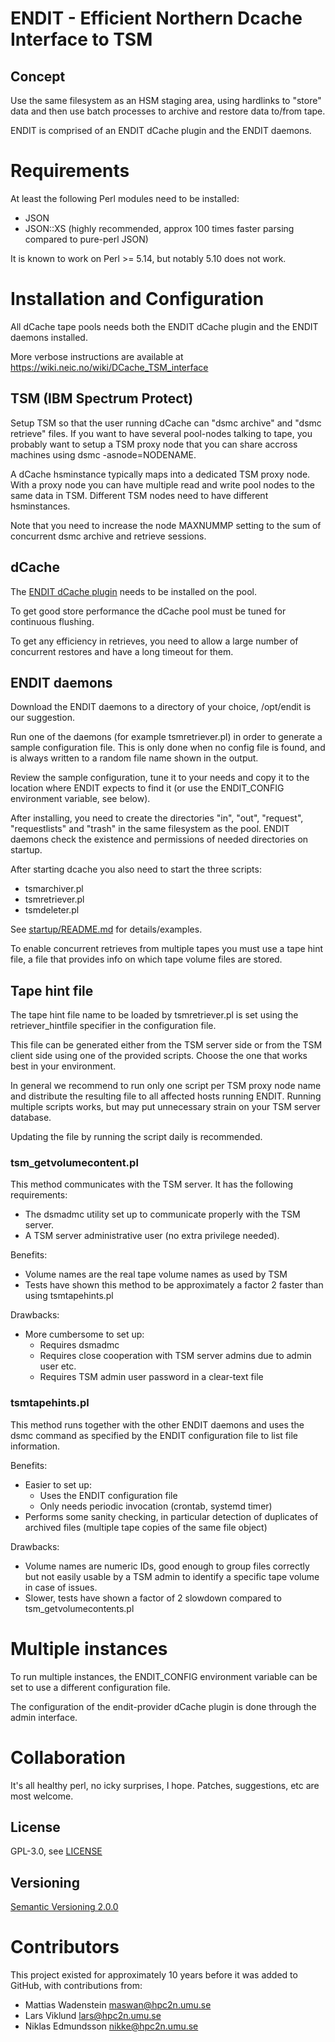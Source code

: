 # ENDIT - Efficient Northern Dcache Interface to TSM

## Concept

Use the same filesystem as an HSM staging area, using hardlinks to "store"
data and then use batch processes to archive and restore data to/from tape.

ENDIT is comprised of an ENDIT dCache plugin and the ENDIT daemons.

# Requirements

At least the following Perl modules need to be installed:

* JSON
* JSON::XS (highly recommended, approx 100 times faster parsing compared to pure-perl JSON)

It is known to work on Perl >= 5.14, but notably 5.10 does not work.

# Installation and Configuration

All dCache tape pools needs both the ENDIT dCache plugin and the ENDIT daemons
installed. 

More verbose instructions are available at
https://wiki.neic.no/wiki/DCache_TSM_interface


## TSM (IBM Spectrum Protect)

Setup TSM so that the user running dCache can "dsmc archive" and "dsmc
retrieve" files. If you want to have several pool-nodes talking to tape, you
probably want to setup a TSM proxy node that you can share accross machines
using dsmc -asnode=NODENAME.

A dCache hsminstance typically maps into a dedicated TSM proxy node. With a
proxy node you can have multiple read and write pool nodes to the same data in
TSM. Different TSM nodes need to have different hsminstances.

Note that you need to increase the node MAXNUMMP setting to the sum of
concurrent dsmc archive and retrieve sessions.

## dCache

The [ENDIT dCache plugin](https://github.com/neicnordic/dcache-endit-provider/)
needs to be installed on the pool.

To get good store performance the dCache pool must be tuned for continuous
flushing.

To get any efficiency in retrieves, you need to allow a large number of
concurrent restores and have a long timeout for them.

## ENDIT daemons

Download the ENDIT daemons to a directory of your choice, /opt/endit is our
suggestion.

Run one of the daemons (for example tsmretriever.pl) in order to generate
a sample configuration file. This is only done when no config file is found,
and is always written to a random file name shown in the output.

Review the sample configuration, tune it to your needs and copy it to the
location where ENDIT expects to find it (or use the ENDIT_CONFIG environment variable, see below).

After installing, you need to create the directories "in", "out", "request",
"requestlists" and "trash" in the same filesystem as the pool. ENDIT
daemons check the existence and permissions of needed directories on
startup.

After starting dcache you also need to start the three scripts:

* tsmarchiver.pl
* tsmretriever.pl
* tsmdeleter.pl

See [startup/README.md](startup/README.md) for details/examples.

To enable concurrent retrieves from multiple tapes you must use a tape hint
file, a file that provides info on which tape volume files are stored.

## Tape hint file

The tape hint file name to be loaded by tsmretriever.pl is set using the
retriever_hintfile specifier in the configuration file.

This file can be generated either from the TSM server side or from the
TSM client side using one of the provided scripts. Choose the one that
works best in your environment.

In general we recommend to run only one script per TSM proxy node name
and distribute the resulting file to all affected hosts running ENDIT.
Running multiple scripts works, but may put unnecessary strain on your
TSM server database.

Updating the file by running the script daily is recommended.

### tsm_getvolumecontent.pl

This method communicates with the TSM server. It has the following
requirements:

* The dsmadmc utility set up to communicate properly with the TSM
  server.
* A TSM server administrative user (no extra privilege needed).

Benefits:

* Volume names are the real tape volume names as used by TSM
* Tests have shown this method to be approximately a factor 2 faster
  than using tsmtapehints.pl

Drawbacks:

* More cumbersome to set up:
  * Requires dsmadmc
  * Requires close cooperation with TSM server admins due to admin user etc.
  * Requires TSM admin user password in a clear-text file

### tsmtapehints.pl

This method runs together with the other ENDIT daemons and uses the dsmc
command as specified by the ENDIT configuration file to list file
information.

Benefits:

* Easier to set up:
  * Uses the ENDIT configuration file
  * Only needs periodic invocation (crontab, systemd timer)
* Performs some sanity checking, in particular detection of duplicates
  of archived files (multiple tape copies of the same file object)

Drawbacks:

* Volume names are numeric IDs, good enough to group files correctly but
  not easily usable by a TSM admin to identify a specific tape volume in case
  of issues.
* Slower, tests have shown a factor of 2 slowdown compared to
  tsm_getvolumecontents.pl

# Multiple instances

To run multiple instances, the ENDIT_CONFIG environment variable can be set
to use a different configuration file.

The configuration of the endit-provider dCache plugin is done through the
admin interface.

# Collaboration

It's all healthy perl, no icky surprises, I hope. Patches, suggestions, etc are
most welcome.

## License

GPL-3.0, see [LICENSE](LICENSE)

## Versioning

[Semantic Versioning 2.0.0](https://semver.org/)

# Contributors

This project existed for approximately 10 years before it was added to GitHub,
with contributions from:

* Mattias Wadenstein <maswan@hpc2n.umu.se>
* Lars Viklund <lars@hpc2n.umu.se>
* Niklas Edmundsson <nikke@hpc2n.umu.se>
